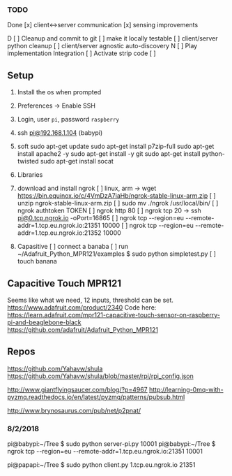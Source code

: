### TODO
Done
	[x] client<->server communication
	[x] sensing improvements

D
	[ ] Cleanup and commit to git
	[ ] make it locally testable
	[ ] client/server python cleanup
	[ ] client/server agnostic auto-discovery
N
	[ ] Play implementation
Integration
	[ ] Activate strip code
	[ ] 

## Setup
1) Install the os when prompted
2) Preferences -> Enable SSH
3) Login, user `pi`, password `raspberry`
4) ssh pi@192.168.1.104 (babypi)
5) soft
	sudo apt-get update
	sudo apt-get install p7zip-full
	sudo apt-get install apache2 -y
	sudo apt-get install -y git
	sudo apt-get install python-twisted
	sudo apt-get install socat
6) Libraries
	
7) download and install ngrok
	[ ] linux, arm -> wget https://bin.equinox.io/c/4VmDzA7iaHb/ngrok-stable-linux-arm.zip
	[ ] unzip ngrok-stable-linux-arm.zip
	[ ] sudo mv ./ngrok /usr/local/bin/
	[ ] ngrok authtoken TOKEN
	[ ] ngrok http 80
	[ ] ngrok tcp 20 -> ssh pi@0.tcp.ngrok.io -oPort=16865
	[ ] ngrok tcp --region=eu --remote-addr=1.tcp.eu.ngrok.io:21351 10000
	[ ] ngrok tcp --region=eu --remote-addr=1.tcp.eu.ngrok.io:21352 10000

8) Capasitive
	[ ] connect a banaba
	[ ] run ~/Adafruit_Python_MPR121/examples $ sudo python simpletest.py
	[ ] touch banana

## Capacitive Touch MPR121
Seems like what we need, 12 inputs, threshold can be set.
https://www.adafruit.com/product/2340
Code here:
https://learn.adafruit.com/mpr121-capacitive-touch-sensor-on-raspberry-pi-and-beaglebone-black
https://github.com/adafruit/Adafruit_Python_MPR121



## Repos
https://github.com/Yahavw/shula
https://github.com/Yahavw/shula/blob/master/rpi/rpi_config.json


http://www.giantflyingsaucer.com/blog/?p=4967
http://learning-0mq-with-pyzmq.readthedocs.io/en/latest/pyzmq/patterns/pubsub.html

http://www.brynosaurus.com/pub/net/p2pnat/


### 8/2/2018
pi@babypi:~/Tree $ sudo python server-pi.py 10001
pi@babypi:~/Tree $ ngrok tcp --region=eu --remote-addr=1.tcp.eu.ngrok.io:21351 10001

pi@papapi:~/Tree $ sudo python client.py 1.tcp.eu.ngrok.io 21351
